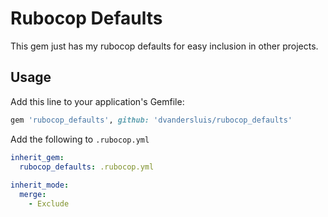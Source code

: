 # Rubocop Defaults

This gem just has my rubocop defaults for easy inclusion in other projects.

## Usage

Add this line to your application's Gemfile:

```ruby
gem 'rubocop_defaults', github: 'dvandersluis/rubocop_defaults'
```

Add the following to `.rubocop.yml`

```yaml
inherit_gem:
  rubocop_defaults: .rubocop.yml
  
inherit_mode:
  merge:
    - Exclude
```
